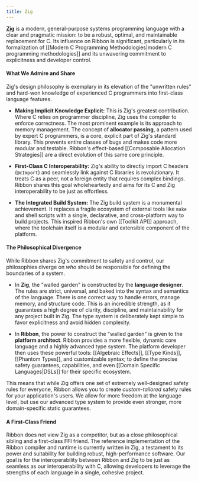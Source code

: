 ```yaml
---
title: Zig
---
```


**[Zig](https://ziglang.org)** is a modern, general-purpose systems programming
language with a clear and pragmatic mission: to be a robust, optimal, and
maintainable replacement for C. Its influence on Ribbon is significant,
particularly in its formalization of
[[Modern C Programming Methodologies|modern C programming methodologies]] and
its unwavering commitment to explicitness and developer control.

#### What We Admire and Share

Zig's design philosophy is exemplary in its elevation of the "unwritten rules"
and hard-won knowledge of experienced C programmers into first-class language
features.

- **Making Implicit Knowledge Explicit:** This is Zig's greatest contribution.
  Where C relies on programmer discipline, Zig uses the compiler to enforce
  correctness. The most prominent example is its approach to memory management.
  The concept of **allocator passing**, a pattern used by expert C programmers,
  is a core, explicit part of Zig's standard library. This prevents entire
  classes of bugs and makes code more modular and testable. Ribbon's
  effect-based [[Composable Allocation Strategies]] are a direct evolution of
  this same core principle.

- **First-Class C Interoperability:** Zig's ability to directly import C headers
  (`@cImport`) and seamlessly link against C libraries is revolutionary. It
  treats C as a peer, not a foreign entity that requires complex bindings.
  Ribbon shares this goal wholeheartedly and aims for its C and Zig
  interoperability to be just as effortless.

- **The Integrated Build System:** The Zig build system is a monumental
  achievement. It replaces a fragile ecosystem of external tools like `make` and
  shell scripts with a single, declarative, and cross-platform way to build
  projects. This inspired Ribbon's own [[Toolkit API]] approach, where the
  toolchain itself is a modular and extensible component of the platform.

#### The Philosophical Divergence

While Ribbon shares Zig's commitment to safety and control, our philosophies
diverge on *who* should be responsible for defining the boundaries of a system.

- In **Zig**, the "walled garden" is constructed by the **language designer**.
  The rules are strict, universal, and baked into the syntax and semantics of
  the language. There is one correct way to handle errors, manage memory, and
  structure code. This is an incredible strength, as it guarantees a high degree
  of clarity, discipline, and maintainability for any project built in Zig. The
  type system is deliberately kept simple to favor explicitness and avoid hidden
  complexity.

- In **Ribbon**, the power to construct the "walled garden" is given to the
  **platform architect**. Ribbon provides a more flexible, dynamic core language
  and a highly advanced type system. The platform developer then uses these
  powerful tools: [[Algebraic Effects]], [[Type Kinds]], [[Phantom Types]], and
  customizable syntax; to define the precise safety guarantees, capabilities,
  and even [[Domain Specific Languages|DSLs]] for their specific ecosystem.

This means that while Zig offers one set of extremely well-designed safety rules
for everyone, Ribbon allows you to create *custom-tailored* safety rules for
your application's users. We allow for more freedom at the language level, but
use our advanced type system to provide even stronger, more domain-specific
static guarantees.

#### A First-Class Friend

Ribbon does not view Zig as a competitor, but as a close philosophical sibling
and a first-class FFI friend. The reference implementation of the Ribbon
compiler and runtime is currently written in Zig, a testament to its power and
suitability for building robust, high-performance software. Our goal is for the
interoperability between Ribbon and Zig to be just as seamless as our
interoperability with C, allowing developers to leverage the strengths of each
language in a single, cohesive project.